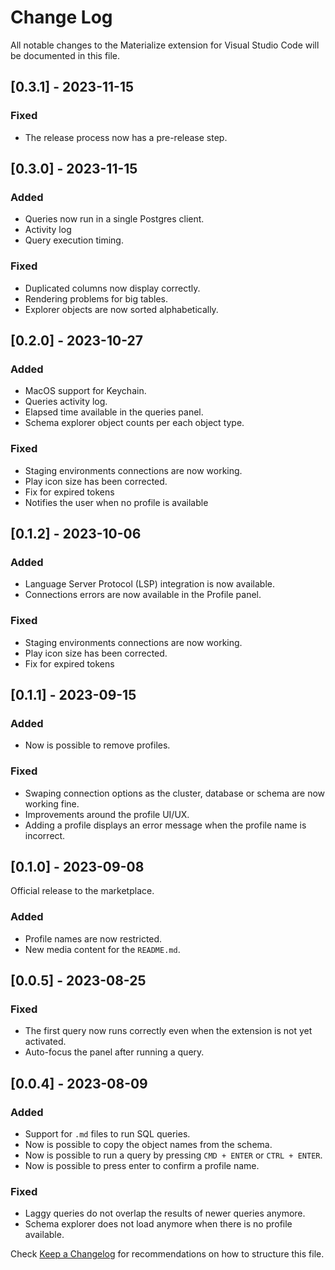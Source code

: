 # Change Log

All notable changes to the Materialize extension for Visual Studio Code will be documented in this file.

## [0.3.1] - 2023-11-15

### Fixed
 - The release process now has a pre-release step.

## [0.3.0] - 2023-11-15

### Added
 - Queries now run in a single Postgres client.
 - Activity log
 - Query execution timing.

### Fixed
 - Duplicated columns now display correctly.
 - Rendering problems for big tables.
 - Explorer objects are now sorted alphabetically.

## [0.2.0] - 2023-10-27

### Added
 - MacOS support for Keychain.
 - Queries activity log.
 - Elapsed time available in the queries panel.
 - Schema explorer object counts per each object type.

### Fixed
 - Staging environments connections are now working.
 - Play icon size has been corrected.
 - Fix for expired tokens
 - Notifies the user when no profile is available

## [0.1.2] - 2023-10-06

### Added
 - Language Server Protocol (LSP) integration is now available.
 - Connections errors are now available in the Profile panel.

### Fixed
 - Staging environments connections are now working.
 - Play icon size has been corrected.
 - Fix for expired tokens

## [0.1.1] - 2023-09-15

### Added
 - Now is possible to remove profiles.

### Fixed
 - Swaping connection options as the cluster, database or schema are now working fine.
 - Improvements around the profile UI/UX.
 - Adding a profile displays an error message when the profile name is incorrect.

## [0.1.0] - 2023-09-08

Official release to the marketplace.

### Added

 - Profile names are now restricted.
 - New media content for the `README.md`.

## [0.0.5] - 2023-08-25

### Fixed
- The first query now runs correctly even when the extension is not yet activated.
- Auto-focus the panel after running a query.

## [0.0.4] - 2023-08-09

### Added
- Support for `.md` files to run SQL queries.
- Now is possible to copy the object names from the schema.
- Now is possible to run a query by pressing `CMD + ENTER` or `CTRL + ENTER`.
- Now is possible to press enter to confirm a profile name.

### Fixed
- Laggy queries do not overlap the results of newer queries anymore.
- Schema explorer does not load anymore when there is no profile available.

Check [Keep a Changelog](http://keepachangelog.com/) for recommendations on how to structure this file.
